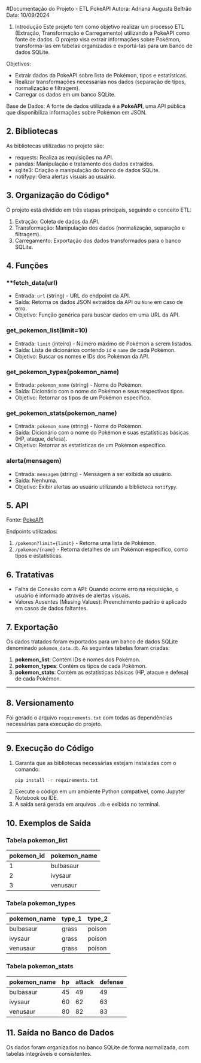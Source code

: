 #Documentação do Projeto - ETL PokeAPI
Autora: Adriana Augusta Beltrão  
Data: 10/09/2024  

1. Introdução
Este projeto tem como objetivo realizar um processo ETL (Extração, Transformação e Carregamento) utilizando a PokeAPI como fonte de dados. O projeto visa extrair informações sobre Pokémon, transformá-las em tabelas organizadas e exportá-las para um banco de dados SQLite.  

Objetivos: 
- Extrair dados da PokeAPI sobre lista de Pokémon, tipos e estatísticas.  
- Realizar transformações necessárias nos dados (separação de tipos, normalização e filtragem).  
- Carregar os dados em um banco SQLite.  

Base de Dados: 
A fonte de dados utilizada é a **PokeAPI**, uma API pública que disponibiliza informações sobre Pokémon em JSON.  

## 2. Bibliotecas
As bibliotecas utilizadas no projeto são:  
- requests: Realiza as requisições na API.  
- pandas: Manipulação e tratamento dos dados extraídos.  
- sqlite3: Criação e manipulação do banco de dados SQLite.  
- notifypy: Gera alertas visuais ao usuário.  

## 3. Organização do Código*
O projeto está dividido em três etapas principais, seguindo o conceito ETL:  
1. Extração: Coleta de dados da API.  
2. Transformação: Manipulação dos dados (normalização, separação e filtragem).  
3. Carregamento: Exportação dos dados transformados para o banco SQLite.  

## 4. Funções

### **fetch_data(url)  
- Entrada: `url` (string) - URL do endpoint da API.  
- Saída: Retorna os dados JSON extraídos da API ou `None` em caso de erro.  
- Objetivo: Função genérica para buscar dados em uma URL da API.  

### get_pokemon_list(limit=10) 
- Entrada: `limit` (inteiro) - Número máximo de Pokémon a serem listados.  
- Saída: Lista de dicionários contendo `id` e `name` de cada Pokémon.  
- Objetivo: Buscar os nomes e IDs dos Pokémon da API.  

### get_pokemon_types(pokemon_name) 
- Entrada: `pokemon_name` (string) - Nome do Pokémon.  
- Saída: Dicionário com o nome do Pokémon e seus respectivos tipos.  
- Objetivo: Retornar os tipos de um Pokémon específico.  

### get_pokemon_stats(pokemon_name) 
- Entrada: `pokemon_name` (string) - Nome do Pokémon.  
- Saída: Dicionário com o nome do Pokémon e suas estatísticas básicas (HP, ataque, defesa).  
- Objetivo: Retornar as estatísticas de um Pokémon específico.  

### alerta(mensagem)  
- Entrada: `mensagem` (string) - Mensagem a ser exibida ao usuário.  
- Saída: Nenhuma.  
- Objetivo: Exibir alertas ao usuário utilizando a biblioteca `notifypy`.  

## 5. API 
Fonte: [PokeAPI](https://pokeapi.co/)  

Endpoints utilizados: 
1. `/pokemon?limit={limit}` - Retorna uma lista de Pokémon.  
2. `/pokemon/{name}` - Retorna detalhes de um Pokémon específico, como tipos e estatísticas.  

## 6. Tratativas  
- Falha de Conexão com a API: Quando ocorre erro na requisição, o usuário é informado através de alertas visuais.  
- Valores Ausentes (Missing Values): Preenchimento padrão é aplicado em casos de dados faltantes.  

## 7. Exportação
Os dados tratados foram exportados para um banco de dados SQLite denominado `pokemon_data.db`. As seguintes tabelas foram criadas:  
1. **pokemon_list**: Contém IDs e nomes dos Pokémon.  
2. **pokemon_types**: Contém os tipos de cada Pokémon.  
3. **pokemon_stats**: Contém as estatísticas básicas (HP, ataque e defesa) de cada Pokémon.  

---

## 8. Versionamento 
Foi gerado o arquivo `requirements.txt` com todas as dependências necessárias para execução do projeto.  

---

## 9. Execução do Código 
1. Garanta que as bibliotecas necessárias estejam instaladas com o comando:  
   ```bash
   pip install -r requirements.txt
   ```  
2. Execute o código em um ambiente Python compatível, como Jupyter Notebook ou IDE.  
3. A saída será gerada em arquivos `.db` e exibida no terminal.  

## 10. Exemplos de Saída

### **Tabela pokemon_list**  
| pokemon_id | pokemon_name |  
|------------|--------------|  
| 1          | bulbasaur    |  
| 2          | ivysaur      |  
| 3          | venusaur     |  

### Tabela pokemon_types
| pokemon_name | type_1 | type_2 |  
|--------------|--------|--------|  
| bulbasaur    | grass  | poison |  
| ivysaur      | grass  | poison |  
| venusaur     | grass  | poison |  

### Tabela pokemon_stats 
| pokemon_name | hp | attack | defense |  
|--------------|----|--------|---------|  
| bulbasaur    | 45 | 49     | 49      |  
| ivysaur      | 60 | 62     | 63      |  
| venusaur     | 80 | 82     | 83      |  

## 11. Saída no Banco de Dados 
Os dados foram organizados no banco SQLite de forma normalizada, com tabelas integráveis e consistentes.  
